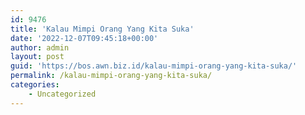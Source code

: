 ```yaml
---
id: 9476
title: 'Kalau Mimpi Orang Yang Kita Suka'
date: '2022-12-07T09:45:18+00:00'
author: admin
layout: post
guid: 'https://bos.awn.biz.id/kalau-mimpi-orang-yang-kita-suka/'
permalink: /kalau-mimpi-orang-yang-kita-suka/
categories:
    - Uncategorized
---
```


